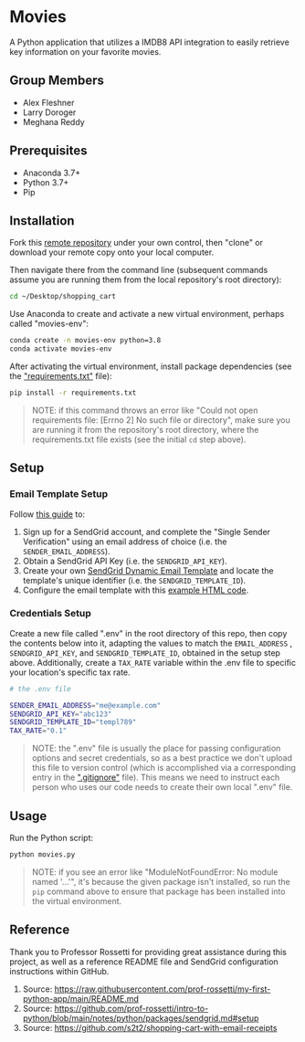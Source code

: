 # Movies

A Python application that utilizes a IMDB8 API integration to easily retrieve key information on your favorite movies.

## Group Members
* Alex Fleshner
* Larry Doroger
* Meghana Reddy

## Prerequisites

  + Anaconda 3.7+
  + Python 3.7+
  + Pip

## Installation

Fork this [remote repository](https://github.com/larrydor/Movies) under your own control, then "clone" or download your remote copy onto your local computer.

Then navigate there from the command line (subsequent commands assume you are running them from the local repository's root directory):

```sh
cd ~/Desktop/shopping_cart
```
Use Anaconda to create and activate a new virtual environment, perhaps called "movies-env":

```sh
conda create -n movies-env python=3.8
conda activate movies-env
```

After activating the virtual environment, install package dependencies (see the ["requirements.txt"](/requirements.txt) file):

```sh
pip install -r requirements.txt
```

> NOTE: if this command throws an error like "Could not open requirements file: [Errno 2] No such file or directory", make sure you are running it from the repository's root directory, where the requirements.txt file exists (see the initial `cd` step above).

## Setup

### Email Template Setup

Follow [this guide](https://github.com/prof-rossetti/intro-to-python/blob/master/notes/python/packages/sendgrid.md) to:
  1) Sign up for a SendGrid account, and complete the "Single Sender Verification" using an email address of choice (i.e. the `SENDER_EMAIL_ADDRESS`).
  2) Obtain a SendGrid API Key (i.e. the `SENDGRID_API_KEY`).
  3) Create your own [SendGrid Dynamic Email Template](https://sendgrid.com/dynamic_templates) and locate the template's unique identifier (i.e. the `SENDGRID_TEMPLATE_ID`).
  4) Configure the email template with this [example HTML code](https://github.com/larrydor/shopping_cart/blob/main/email_template.html).

### Credentials Setup

Create a new file called ".env" in the root directory of this repo, then copy the contents below into it, adapting the values to match the `EMAIL_ADDRESS` , `SENDGRID_API_KEY`, and `SENDGRID_TEMPLATE_ID`, obtained in the setup step above. Additionally, create a `TAX_RATE` variable within the .env file to specific your location's specific tax rate.

```sh
# the .env file

SENDER_EMAIL_ADDRESS="me@example.com"
SENDGRID_API_KEY="abc123"
SENDGRID_TEMPLATE_ID="templ789"
TAX_RATE="0.1"
```

> NOTE: the ".env" file is usually the place for passing configuration options and secret credentials, so as a best practice we don't upload this file to version control (which is accomplished via a corresponding entry in the [".gitignore"](/.gitignore) file). This means we need to instruct each person who uses our code needs to create their own local ".env" file.

## Usage

Run the Python script:

```py
python movies.py
```

> NOTE: if you see an error like "ModuleNotFoundError: No module named '...'", it's because the given package isn't installed, so run the `pip` command above to ensure that package has been installed into the virtual environment.

## Reference
Thank you to Professor Rossetti for providing great assistance during this project, as well as a reference README file and SendGrid configuration instructions within GitHub.
1. Source: https://raw.githubusercontent.com/prof-rossetti/my-first-python-app/main/README.md
1. Source: https://github.com/prof-rossetti/intro-to-python/blob/main/notes/python/packages/sendgrid.md#setup
1. Source: https://github.com/s2t2/shopping-cart-with-email-receipts